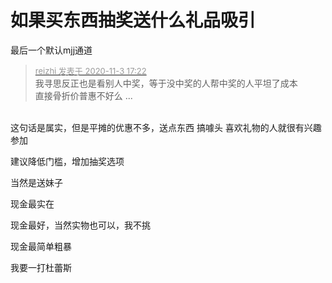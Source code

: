 # 如果买东西抽奖送什么礼品吸引


最后一个默认mjj通道<img src="static/image/smiley/yct/010.gif" smilieid="41" border="0" alt="" />

<div class="quote"><blockquote><font size="2"><a href="https://www.hostloc.com/forum.php?mod=redirect&amp;goto=findpost&amp;pid=9396752&amp;ptid=761856" target="_blank"><font color="#999999">reizhi 发表于 2020-11-3 17:22</font></a></font><br />
我寻思反正也是看别人中奖，等于没中奖的人帮中奖的人平坦了成本<br />
直接骨折价普惠不好么 ...</blockquote></div><br />
这句话是属实，但是平摊的优惠不多，送点东西 搞噱头 喜欢礼物的人就很有兴趣参加

建议降低门槛，增加抽奖选项<img id="aimg_l5DgH" onclick="zoom(this, this.src, 0, 0, 0)" class="zoom" src="https://cdn.jsdelivr.net/gh/hishis/forum-master/public/images/patch.gif" onmouseover="img_onmouseoverfunc(this)" onload="thumbImg(this)" border="0" alt="" />

当然是送妹子<img src="static/image/smiley/default/lol.gif" smilieid="12" border="0" alt="" />

现金最实在

<img src="static/image/smiley/yct/010.gif" smilieid="41" border="0" alt="" />现金最好，当然实物也可以，我不挑

现金最简单粗暴

我要一打杜蕾斯<img src="static/image/smiley/default/lol.gif" smilieid="12" border="0" alt="" />
